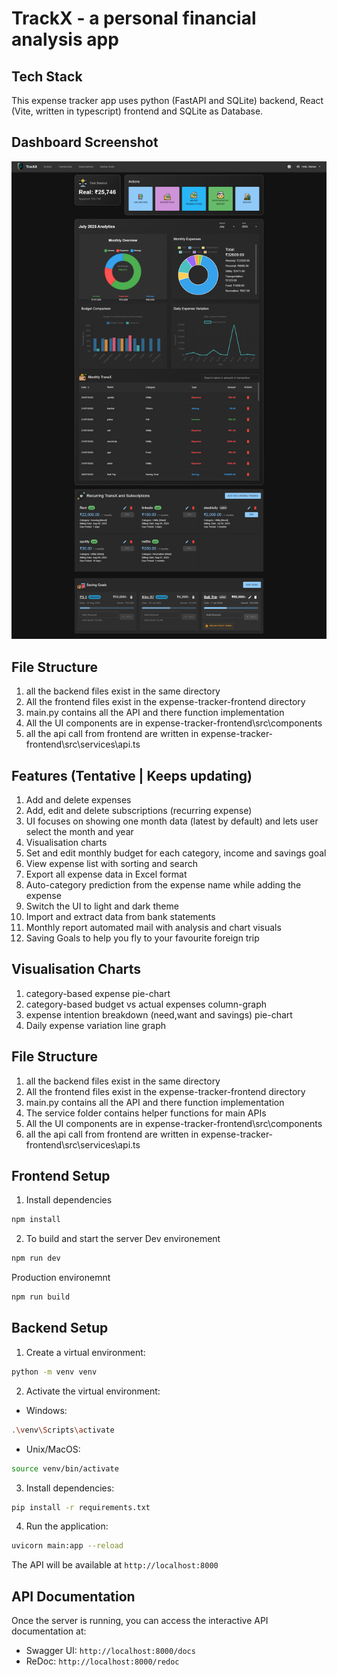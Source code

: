 # TrackX - a personal financial analysis app 

## Tech Stack
This expense tracker app uses python (FastAPI and SQLite) backend, React (Vite, written in typescript) frontend and SQLite as Database.

## Dashboard Screenshot
![Dashboard Screenshot](expense-tracker-frontend/src/assets/screencapture-localhost-5173-dashboard-2025-07-26-15_32_40.png)

## File Structure
1. all the backend files exist in the same directory
2. All the frontend files exist in the expense-tracker-frontend directory
3. main.py contains all the API and there function implementation
4. All the UI components are in expense-tracker-frontend\src\components
5. all the api call from frontend are written in expense-tracker-frontend\src\services\api.ts

## Features (Tentative | Keeps updating)
1. Add and delete expenses
2. Add, edit and delete subscriptions (recurring expense)
3. UI focuses on showing one month data (latest by default) and lets user select the month and year
4. Visualisation charts
5. Set and edit monthly budget for each category, income and savings goal
6. View expense list with sorting and search
7. Export all expense data in Excel format
8. Auto-category prediction from the expense name while adding the expense
9. Switch the UI to light and dark theme
10. Import and extract data from bank statements
11. Monthly report automated mail with analysis and chart visuals
12. Saving Goals to help you fly to your favourite foreign trip 

## Visualisation Charts
1. category-based expense pie-chart
2. category-based budget vs actual expenses column-graph
3. expense intention breakdown (need,want and savings) pie-chart
4. Daily expense variation line graph

## File Structure
1. all the backend files exist in the same directory
2. All the frontend files exist in the expense-tracker-frontend directory
3. main.py contains all the API and there function implementation
4. The service folder contains helper functions for main APIs 
5. All the UI components are in expense-tracker-frontend\src\components
6. all the api call from frontend are written in expense-tracker-frontend\src\services\api.ts

## Frontend Setup
1. Install dependencies
```bash
npm install
```
2. To build and start the server
Dev environement
```bash
npm run dev
```

Production environemnt
```bash
npm run build
```

## Backend Setup
1. Create a virtual environment:
```bash
python -m venv venv
```

2. Activate the virtual environment:
- Windows:
```bash
.\venv\Scripts\activate
```
- Unix/MacOS:
```bash
source venv/bin/activate
```

3. Install dependencies:
```bash
pip install -r requirements.txt
```

4. Run the application:
```bash
uvicorn main:app --reload
```

The API will be available at `http://localhost:8000`

## API Documentation

Once the server is running, you can access the interactive API documentation at:
- Swagger UI: `http://localhost:8000/docs`
- ReDoc: `http://localhost:8000/redoc` 
